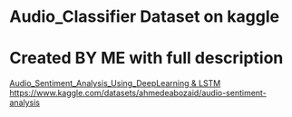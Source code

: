 # Audio_Classifier Dataset on kaggle 
# Created BY ME with full description 
[Audio_Sentiment_Analysis_Using_DeepLearning &amp; LSTM 
](https://www.kaggle.com/datasets/ahmedeabozaid/audio-sentiment-analysis)https://www.kaggle.com/datasets/ahmedeabozaid/audio-sentiment-analysis
